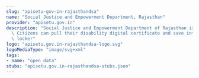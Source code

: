 ```yaml
---
slug: "apisetu-gov-in-rajasthandsa"
name: "Social Justice and Empowerment Department, Rajasthan"
provider: "apisetu.gov.in"
description: "Social Justice and Empowerment Department of Rajasthan is live on DigiLocker.\
  \ Citizens can pull their disability digital certificate and save into their respective\
  \ locker"
logo: "apisetu.gov.in-rajasthandsa-logo.svg"
logoMediaType: "image/svg+xml"
tags:
- name: "open_data"
stubs: "apisetu.gov.in-rajasthandsa-stubs.json"
---
```

